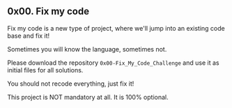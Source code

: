 ## 0x00. Fix my code

Fix my code is a new type of project, where we'll jump into an existing code base and fix it!

Sometimes you will know the language, sometimes not.

Please download the repository ```0x00-Fix_My_Code_Challenge``` and use it as initial files for all solutions.

You should not recode everything, just fix it!

This project is NOT mandatory at all. It is 100% optional.
